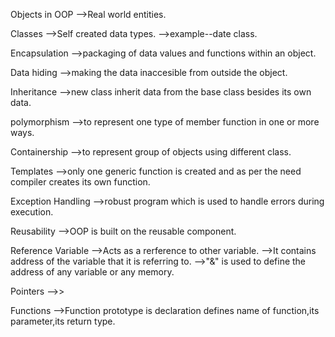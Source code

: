Objects in OOP
  -->Real world entities.

Classes
  -->Self created data types.
  -->example--date class.

Encapsulation
  -->packaging of data values and functions within an object.

Data hiding
  -->making the data inaccesible from outside the object.

Inheritance
  -->new class inherit data from the base class besides its own data.
   
polymorphism
 -->to represent one type of member function in one or more ways.

Containership
  -->to represent group of objects using different class.

Templates
  -->only one generic function is created and as per the need compiler creates its own function.

Exception Handling
  -->robust program which is used to handle errors during execution.

Reusability
  -->OOP is built on the reusable component.

Reference Variable
  -->Acts as a rerference to other variable.
  -->It contains address of the variable that it is referring to.
  -->"&" is used to define the address of any variable or any memory.

Pointers 
  -->>

Functions
 -->Function prototype is declaration defines name of function,its parameter,its return type.

